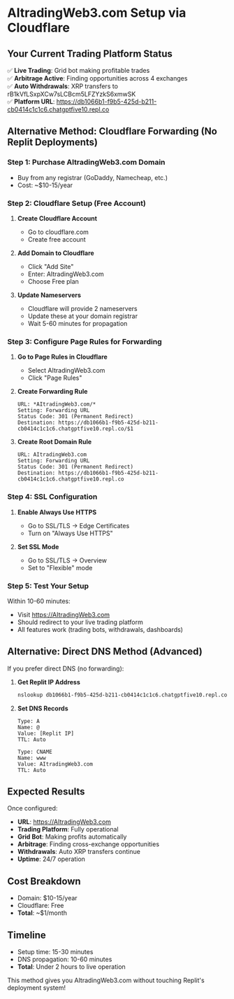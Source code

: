 # AItradingWeb3.com Setup via Cloudflare

## Your Current Trading Platform Status
✅ **Live Trading**: Grid bot making profitable trades  
✅ **Arbitrage Active**: Finding opportunities across 4 exchanges  
✅ **Auto Withdrawals**: XRP transfers to rB1kVfLSxpXCw7sLCBcm5LFZYzkS6xmwSK  
✅ **Platform URL**: https://db1066b1-f9b5-425d-b211-cb0414c1c1c6.chatgptfive10.repl.co

## Alternative Method: Cloudflare Forwarding (No Replit Deployments)

### Step 1: Purchase AItradingWeb3.com Domain
- Buy from any registrar (GoDaddy, Namecheap, etc.)
- Cost: ~$10-15/year

### Step 2: Cloudflare Setup (Free Account)

1. **Create Cloudflare Account**
   - Go to cloudflare.com
   - Create free account

2. **Add Domain to Cloudflare**
   - Click "Add Site"
   - Enter: AItradingWeb3.com
   - Choose Free plan

3. **Update Nameservers**
   - Cloudflare will provide 2 nameservers
   - Update these at your domain registrar
   - Wait 5-60 minutes for propagation

### Step 3: Configure Page Rules for Forwarding

1. **Go to Page Rules in Cloudflare**
   - Select AItradingWeb3.com
   - Click "Page Rules"

2. **Create Forwarding Rule**
   ```
   URL: *AItradingWeb3.com/*
   Setting: Forwarding URL
   Status Code: 301 (Permanent Redirect)  
   Destination: https://db1066b1-f9b5-425d-b211-cb0414c1c1c6.chatgptfive10.repl.co/$1
   ```

3. **Create Root Domain Rule**
   ```
   URL: AItradingWeb3.com
   Setting: Forwarding URL
   Status Code: 301 (Permanent Redirect)
   Destination: https://db1066b1-f9b5-425d-b211-cb0414c1c1c6.chatgptfive10.repl.co
   ```

### Step 4: SSL Configuration

1. **Enable Always Use HTTPS**
   - Go to SSL/TLS → Edge Certificates
   - Turn on "Always Use HTTPS"

2. **Set SSL Mode**
   - Go to SSL/TLS → Overview
   - Set to "Flexible" mode

### Step 5: Test Your Setup

Within 10-60 minutes:
- Visit https://AItradingWeb3.com
- Should redirect to your live trading platform
- All features work (trading bots, withdrawals, dashboards)

## Alternative: Direct DNS Method (Advanced)

If you prefer direct DNS (no forwarding):

1. **Get Replit IP Address**
   ```bash
   nslookup db1066b1-f9b5-425d-b211-cb0414c1c1c6.chatgptfive10.repl.co
   ```

2. **Set DNS Records**
   ```
   Type: A
   Name: @
   Value: [Replit IP]
   TTL: Auto

   Type: CNAME  
   Name: www
   Value: AItradingWeb3.com
   TTL: Auto
   ```

## Expected Results

Once configured:
- **URL**: https://AItradingWeb3.com
- **Trading Platform**: Fully operational
- **Grid Bot**: Making profits automatically  
- **Arbitrage**: Finding cross-exchange opportunities
- **Withdrawals**: Auto XRP transfers continue
- **Uptime**: 24/7 operation

## Cost Breakdown
- Domain: $10-15/year
- Cloudflare: Free
- **Total**: ~$1/month

## Timeline
- Setup time: 15-30 minutes
- DNS propagation: 10-60 minutes  
- **Total**: Under 2 hours to live operation

This method gives you AItradingWeb3.com without touching Replit's deployment system!